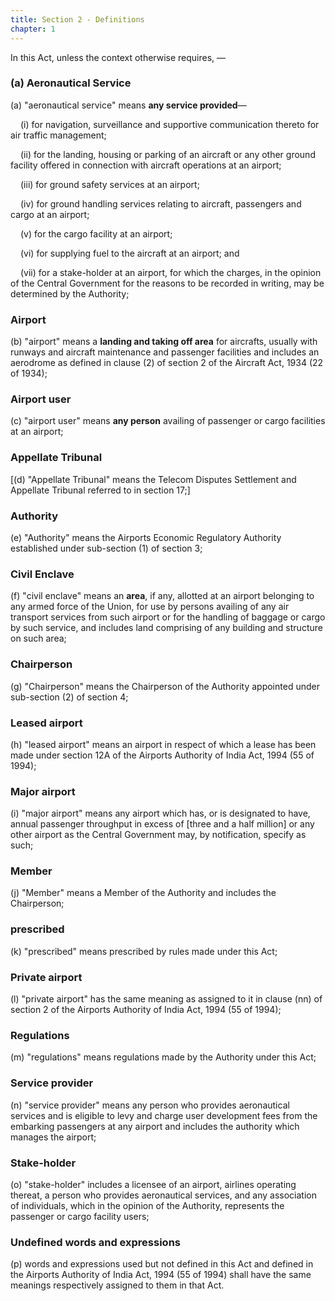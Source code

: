 ```yaml
---
title: Section 2 - Definitions
chapter: 1
---
```


In this Act, unless the context otherwise requires, —

### (a) Aeronautical Service

(a) "aeronautical service" means **any service provided**—

<p style="text-indent: 1rem;">(i) for navigation, surveillance and supportive communication thereto for air traffic management;</p>

<p style="text-indent: 1rem;">(ii) for the landing, housing or parking of an aircraft or any other ground facility offered in connection with aircraft operations at an airport;</p>

<p style="text-indent: 1rem;">(iii) for ground safety services at an airport;</p>

<p style="text-indent: 1rem;">(iv) for ground handling services relating to aircraft, passengers and cargo at an airport;</p>

<p style="text-indent: 1rem;">(v) for the cargo facility at an airport;</p>

<p style="text-indent: 1rem;">(vi) for supplying fuel to the aircraft at an airport; and</p>

<p style="text-indent: 1rem;">(vii) for a stake-holder at an airport, for which the charges, in the opinion of the Central Government for the reasons to be recorded in writing, may be determined by the Authority;</p>

### Airport

(b) "airport" means a **landing and taking off area** for aircrafts, usually with runways and aircraft maintenance and passenger facilities and includes an aerodrome as defined in clause (2) of section 2 of the Aircraft Act, 1934 (22 of 1934);

### Airport user 

(c) "airport user" means **any person** availing of passenger or cargo facilities at an airport;

### Appellate Tribunal

[(d) "Appellate Tribunal" means the Telecom Disputes Settlement and Appellate Tribunal
referred to in section 17;]

### Authority

(e) "Authority" means the Airports Economic Regulatory Authority established under sub-section (1) of section 3;

### Civil Enclave

(f) "civil enclave" means an **area**, if any, allotted at an airport belonging to any armed force of the Union, for use by persons availing of any air transport services from such airport or for the handling of baggage or cargo by such service, and includes land comprising of any building and structure on such area;

### Chairperson

(g) "Chairperson" means the Chairperson of the Authority appointed under sub-section (2) of section 4;

### Leased airport

(h) "leased airport" means an airport in respect of which a lease has been made under section 12A of the Airports Authority of India Act, 1994 (55 of 1994);

### Major airport

(i) "major airport" means any airport which has, or is designated to have, annual passenger
throughput in excess of [three and a half million] or any other airport as the Central Government may, by notification, specify as such;

### Member

(j) "Member" means a Member of the Authority and includes the Chairperson;

### prescribed

(k) "prescribed" means prescribed by rules made under this Act;

### Private airport

(l) "private airport" has the same meaning as assigned to it in clause (nn) of section 2 of the Airports Authority of India Act, 1994 (55 of 1994);

### Regulations

(m) "regulations" means regulations made by the Authority under this Act;

### Service provider

(n) "service provider" means any person who provides aeronautical services and is eligible to levy and charge user development fees from the embarking passengers at any airport and includes the authority which manages the airport;

### Stake-holder

(o) "stake-holder" includes a licensee of an airport, airlines operating thereat, a person who provides aeronautical services, and any association of individuals, which in the opinion of the Authority, represents the passenger or cargo facility users;

### Undefined words and expressions

(p) words and expressions used but not defined in this Act and defined in the Airports Authority of India Act, 1994 (55 of 1994) shall have the same meanings respectively assigned to them in that Act.

